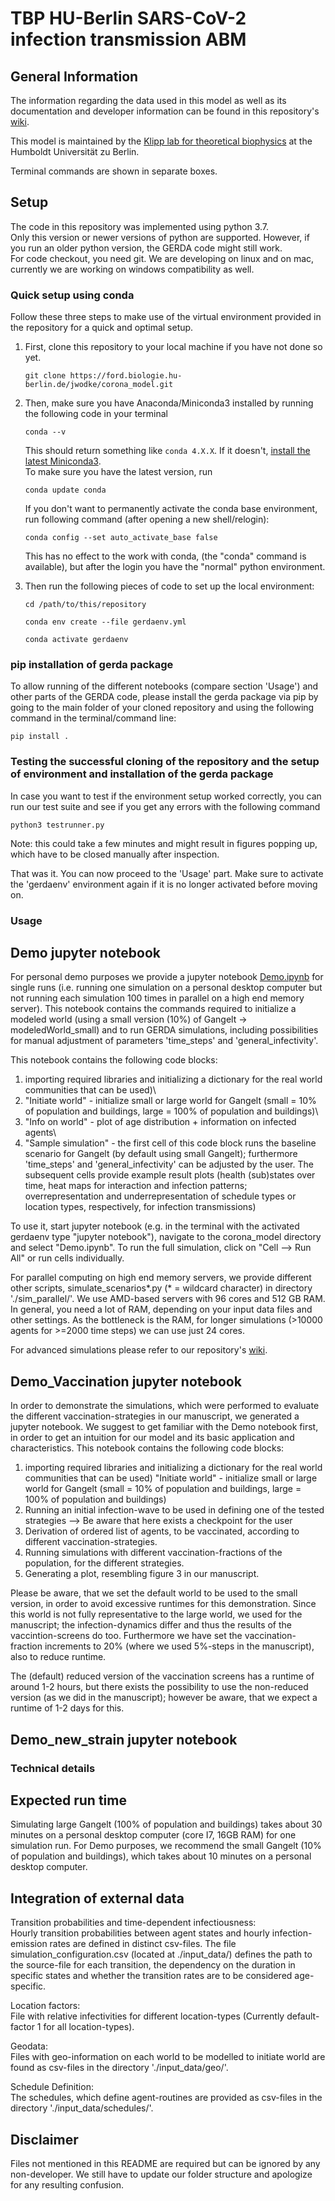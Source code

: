 # TBP HU-Berlin SARS-CoV-2 infection transmission ABM

## General Information
The information regarding the data used in this model as well as its documentation and developer information can be found in this repository's [wiki](https://ford.biologie.hu-berlin.de/jwodke/corona_model/-/wikis/home).

This model is maintained by the [Klipp lab for theoretical biophysics](https://rumo.biologie.hu-berlin.de/tbp/index.php/en/) at the Humboldt Universität zu Berlin.

Terminal commands are shown in separate boxes.

## Setup
The code in this repository was implemented using python 3.7.\
Only this version or newer versions of python are supported. However, if you run an older python version, the GERDA code might still work.\
For code checkout, you need git.
We are developing on linux and on mac, currently we are working on windows compatibility as well.

### Quick setup using conda
Follow these three steps to make use of the virtual environment provided in the repository for a quick and optimal setup.
1. First, clone this repository to your local machine if you have not done so yet.
    ```
    git clone https://ford.biologie.hu-berlin.de/jwodke/corona_model.git
    ```

2. Then, make sure you have Anaconda/Miniconda3 installed by running the following code in your terminal
    ```
    conda --v
    ```
    This should return something like `conda 4.X.X`. If it doesn't, [install the latest Miniconda3](https://docs.conda.io/en/latest/miniconda.html). \
    To make sure you have the latest version, run
    ```
    conda update conda
    ```
    If you don't want to permanently activate the conda base environment,
    run following command (after opening a new shell/relogin):
    ```
    conda config --set auto_activate_base false
    ```
    This has no effect to the work with conda, (the "conda" command is available), but after the login you have the "normal" python environment.

3. Then run the following pieces of code to set up the local environment:
    ```
    cd /path/to/this/repository
    ```
    ```
    conda env create --file gerdaenv.yml
    ```
    ```
    conda activate gerdaenv
    ```

### pip installation of gerda package
To allow running of the different notebooks (compare section 'Usage') and other parts of the GERDA code, please install the gerda package via pip by going to the main folder of your cloned repository and using the following command in the terminal/command line:
```
pip install .
```

### Testing the successful cloning of the repository and the setup of environment and installation of the gerda package
In case you want to test if the environment setup worked correctly, you can run our test suite and see if you get any errors with the following command
```
python3 testrunner.py
```
Note: this could take a few minutes and might result in figures popping up, which have to be closed manually after inspection.

That was it. You can now proceed to the 'Usage' part. Make sure to activate the 'gerdaenv' environment again if it is no longer activated before moving on.

### Usage
## Demo jupyter notebook
For personal demo purposes we provide a jupyter notebook [Demo.ipynb](https://ford.biologie.hu-berlin.de/jwodke/corona_model/-/blob/master/Demo.ipynb) for single runs (i.e. running one simulation on a personal desktop computer but not running each simulation 100 times in parallel on a high end memory server). This notebook contains the commands required to initialize a modeled world (using a small version (10%) of Gangelt -> modeledWorld_small) and to run GERDA simulations, including possibilities for manual adjustment of parameters 'time_steps' and 'general_infectivity'. 

This notebook contains the following code blocks:
1. importing required libraries and initializing a dictionary for the real world communities that can be used)\
2. "Initiate world" - initialize small or large world for Gangelt (small = 10% of population and buildings, large = 100% of population and buildings)\
3. "Info on world" - plot of age distribution + information on infected agents\
4. "Sample simulation" - the first cell of this code block runs the baseline scenario for Gangelt (by default using small Gangelt); furthermore 'time_steps' and 'general_infectivity' can be adjusted by the user. The subsequent cells provide example result plots (health (sub)states over time, heat maps for interaction and infection patterns; overrepresentation and underrepresentation of schedule types or location types, respectively, for infection transmissions)

To use it, start jupyter notebook (e.g. in the terminal with the activated gerdaenv type "jupyter notebook"), navigate to the corona_model directory and select "Demo.ipynb". To run the full simulation, click on "Cell --> Run All" or run cells individually.

For parallel computing on high end memory servers, we provide different other scripts, simulate_scenarios*.py (* = wildcard character) in directory './sim_parallel/'. We use AMD-based servers with 96 cores and 512 GB RAM. In general, you need a lot of RAM, depending on your input data files and other settings. As the bottleneck is the RAM, for longer simulations (>10000 agents for >=2000 time steps) we can use just 24 cores.

For advanced simulations please refer to our repository's [wiki](https://ford.biologie.hu-berlin.de/jwodke/corona_model/-/wikis/home).

## Demo_Vaccination jupyter notebook
In order to demonstrate the simulations, which were performed to evaluate the different vaccination-strategies in our manuscript, we generated a jupyter notebook. We suggest to get familiar with the Demo notebook first, in order to get an intuition for our model and its basic application and characteristics. 
This notebook contains the following code blocks:
1. importing required libraries and initializing a dictionary for the real world communities that can be used) "Initiate world" - initialize small or large world for Gangelt (small = 10% of population and buildings, large = 100% of population and buildings)
2. Running an initial infection-wave to be used in defining one of the tested strategies
	—> Be aware that here exists a checkpoint for the user 
3. Derivation of ordered list of agents, to be vaccinated, according to different vaccination-strategies.
4. Running simulations with different vaccination-fractions of the population, for the different strategies.
5. Generating a plot, resembling figure 3 in our manuscript.

Please be aware, that we set the default world to be used to the small version, in order to avoid excessive runtimes for this demonstration. 
Since this world is not fully representative to the large world, we used for the manuscript; the infection-dynamics differ and thus the results of the vaccintion-screens do too.
Furthermore we have set the vaccination-fraction increments to 20% (where we used 5%-steps in the manuscript), also to reduce runtime.

The (default) reduced version of the vaccination screens has a runtime of around 1-2 hours, but there exists the possibility to use the non-reduced version (as we did in the manuscript); however be aware, that we expect a runtime of 1-2 days for this.

## Demo_new_strain jupyter notebook


### Technical details
## Expected run time
Simulating large Gangelt (100% of population and buildings) takes about 30 minutes on a personal desktop computer (core I7, 16GB RAM) for one simulation run. For Demo purposes, we recommend the small Gangelt (10% of population and buildings), which takes about 10 minutes on a personal desktop computer.

## Integration of external data
Transition probabilities and time-dependent infectiousness:\
Hourly transition probabilities between agent states and hourly infection-emission rates are defined in distinct csv-files. The file simulation_configuration.csv (located at ./input_data/) defines the path to the source-file for each transition, the dependency on the duration in specific states and whether the transition rates are to be considered age-specific.

Location factors:\
File with relative infectivities for different location-types (Currently default-factor 1 for all location-types).

Geodata:\
Files with geo-information on each world to be modelled to initiate world are found as csv-files in the directory './input_data/geo/'.

Schedule Definition:\
The schedules, which define agent-routines are provided as csv-files in the directory './input_data/schedules/'.

## Disclaimer
Files not mentioned in this README are required but can be ignored by any non-developer. We still have to update our folder structure and apologize for any resulting confusion.
